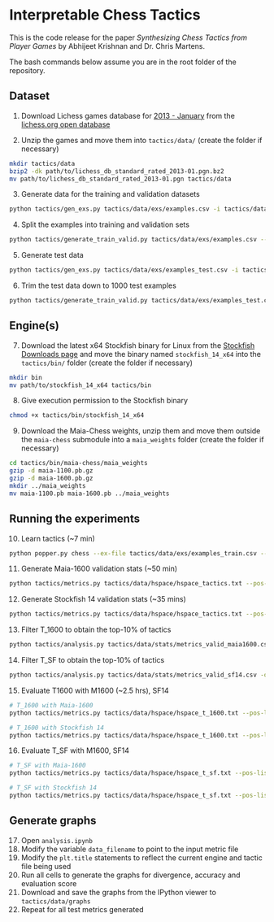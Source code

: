# Interpretable Chess Tactics

This is the code release for the paper *Synthesizing Chess Tactics from Player Games* by Abhijeet Krishnan and Dr. Chris Martens.

The bash commands below assume you are in the root folder of the repository.

## Dataset

1. Download Lichess games database for [2013 -
   January](https://database.lichess.org/standard/lichess_db_standard_rated_2013-01.pgn.bz2) from
   the [lichess.org open database](https://database.lichess.org/)

2. Unzip the games and move them into `tactics/data/` (create the folder if necessary)

```bash
mkdir tactics/data
bzip2 -dk path/to/lichess_db_standard_rated_2013-01.pgn.bz2
mv path/to/lichess_db_standard_rated_2013-01.pgn tactics/data
```

3. Generate data for the training and validation datasets

```bash
python tactics/gen_exs.py tactics/data/exs/examples.csv -i tactics/data/lichess_db_standard_rated_2013-01.pgn -n 200 -p 1 -r 0 --middle-game-cutoff 10 --seed 1
```

4. Split the examples into training and validation sets

```bash
python tactics/generate_train_valid.py tactics/data/exs/examples.csv --trim=100 --split=20
```

5. Generate test data

```bash
python tactics/gen_exs.py tactics/data/exs/examples_test.csv -i tactics/data/lichess_db_standard_rated_2013-02.pgn -n 1100 -p 1 -r 0 --middle-game-cutoff 10 --seed 1
```

6. Trim the test data down to 1000 test examples

```bash
python tactics/generate_train_valid.py tactics/data/exs/examples_test.csv --trim=1000 --test
```

## Engine(s)

7. Download the latest x64 Stockfish binary for Linux from the [Stockfish Downloads page](https://stockfishchess.org/files/stockfish_14_linux_x64.zip) and move the binary named
   `stockfish_14_x64` into the `tactics/bin/` folder (create the folder if necessary)

```bash
mkdir bin
mv path/to/stockfish_14_x64 tactics/bin
```

8. Give execution permission to the Stockfish binary 

```bash
chmod +x tactics/bin/stockfish_14_x64
```

9. Download the Maia-Chess weights, unzip them and move them outside the `maia-chess` submodule into a `maia_weights` folder (create the folder if necessary)

```bash
cd tactics/bin/maia-chess/maia_weights
gzip -d maia-1100.pb.gz
gzip -d maia-1600.pb.gz
mkdir ../maia_weights
mv maia-1100.pb maia-1600.pb ../maia_weights
```

## Running the experiments

10. Learn tactics (~7 min)

```bash
python popper.py chess --ex-file tactics/data/exs/examples_train.csv --eval-timeout 1 > tactics/data/hspace/hspace_tactics.txt
```

11. Generate Maia-1600 validation stats (~50 min)

```bash
python tactics/metrics.py tactics/data/hspace/hspace_tactics.txt --pos-list tactics/data/exs/examples_valid.csv --data-path tactics/data/stats/metrics_valid_maia1600.csv --engine MAIA1600
```

12. Generate Stockfish 14 validation stats (~35 mins)

```bash
python tactics/metrics.py tactics/data/hspace/hspace_tactics.txt --pos-list tactics/data/exs/examples_valid.csv --data-path tactics/data/stats/metrics_valid_sf14.csv
```

13. Filter T_1600 to obtain the top-10% of tactics

```bash
python tactics/analysis.py tactics/data/stats/metrics_valid_maia1600.csv -o tactics/data/hspace/hspace_t_1600.txt --filter 10
```

14. Filter T_SF to obtain the top-10% of tactics

```bash
python tactics/analysis.py tactics/data/stats/metrics_valid_sf14.csv -o tactics/data/hspace/hspace_t_sf.txt --filter 10
```

15. Evaluate T1600 with M1600 (~2.5 hrs), SF14

```bash
# T_1600 with Maia-1600
python tactics/metrics.py tactics/data/hspace/hspace_t_1600.txt --pos-list tactics/data/exs/examples_test.csv --data-path tactics/data/stats/metrics_test_t1600_m1600.csv --engine MAIA1600

# T_1600 with Stockfish 14
python tactics/metrics.py tactics/data/hspace/hspace_t_1600.txt --pos-list tactics/data/exs/examples_test.csv --data-path tactics/data/stats/metrics_test_t1600_sf14.csv --engine STOCKFISH
```

16. Evaluate T_SF with M1600, SF14

```bash
# T_SF with Maia-1600
python tactics/metrics.py tactics/data/hspace/hspace_t_sf.txt --pos-list tactics/data/exs/examples_test.csv --data-path tactics/data/stats/metrics_test_tsf_m1600.csv --engine MAIA1600

# T_SF with Stockfish 14
python tactics/metrics.py tactics/data/hspace/hspace_t_sf.txt --pos-list tactics/data/exs/examples_test.csv --data-path tactics/data/stats/metrics_test_tsf_sf14.csv --engine STOCKFISH
```

## Generate graphs

17. Open `analysis.ipynb`
18. Modify the variable `data_filename` to point to the input metric file
19. Modify the `plt.title` statements to reflect the current engine and tactic file being used
20. Run all cells to generate the graphs for divergence, accuracy and evaluation score
21. Download and save the graphs from the IPython viewer to `tactics/data/graphs`
22. Repeat for all test metrics generated